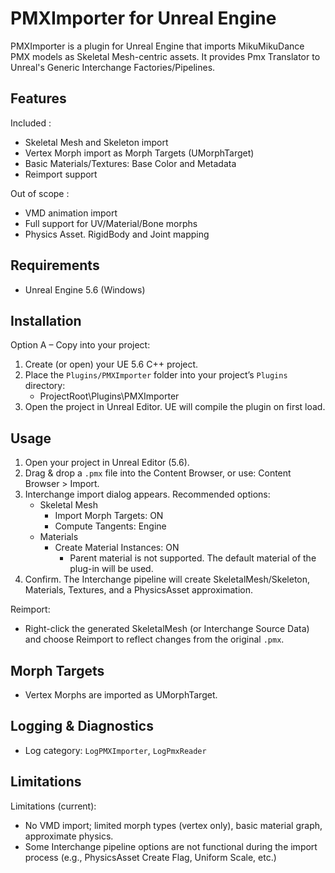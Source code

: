 ﻿# PMXImporter for Unreal Engine

PMXImporter is a plugin for Unreal Engine that imports MikuMikuDance PMX models as Skeletal Mesh-centric assets. 
It provides Pmx Translator to Unreal's Generic Interchange Factories/Pipelines.


## Features
Included :
- Skeletal Mesh and Skeleton import
- Vertex Morph import as Morph Targets (UMorphTarget)
- Basic Materials/Textures: Base Color and Metadata
- Reimport support

Out of scope :
- VMD animation import
- Full support for UV/Material/Bone morphs
- Physics Asset. RigidBody and Joint mapping


## Requirements
- Unreal Engine 5.6 (Windows)


## Installation
Option A – Copy into your project:
1. Create (or open) your UE 5.6 C++ project.
2. Place the `Plugins/PMXImporter` folder into your project’s `Plugins` directory:
   - ProjectRoot\Plugins\PMXImporter
3. Open the project in Unreal Editor. UE will compile the plugin on first load.


## Usage
1. Open your project in Unreal Editor (5.6).
2. Drag & drop a `.pmx` file into the Content Browser, or use: Content Browser > Import.
3. Interchange import dialog appears. Recommended options:
   - Skeletal Mesh
     - Import Morph Targets: ON
     - Compute Tangents: Engine
   - Materials
     - Create Material Instances: ON
       - Parent material is not supported. The default material of the plug-in will be used.
4. Confirm. The Interchange pipeline will create SkeletalMesh/Skeleton, Materials, Textures, and a PhysicsAsset approximation.

Reimport:
- Right-click the generated SkeletalMesh (or Interchange Source Data) and choose Reimport to reflect changes from the original `.pmx`.


## Morph Targets
- Vertex Morphs are imported as UMorphTarget.


## Logging & Diagnostics
- Log category: `LogPMXImporter`, `LogPmxReader`


## Limitations
Limitations (current):
- No VMD import; limited morph types (vertex only), basic material graph, approximate physics.
- Some Interchange pipeline options are not functional during the import process (e.g., PhysicsAsset Create Flag, Uniform Scale, etc.)
